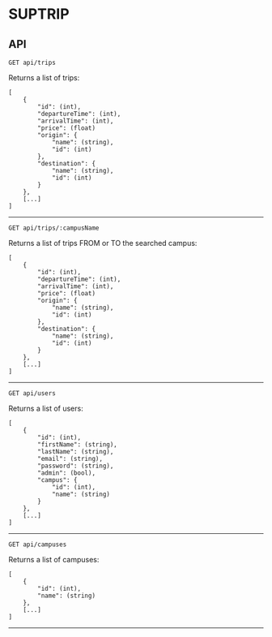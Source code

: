 # SUPTRIP #

## API ##

	GET api/trips

Returns a list of trips:

    [
		{
			"id": (int),
			"departureTime": (int),
			"arrivalTime": (int),
			"price": (float)
			"origin": {
      			"name": (string),
      			"id": (int)
    		},
			"destination": {
      			"name": (string),
      			"id": (int)
    		}
		},
		[...]
	]


----------


    GET api/trips/:campusName

Returns a list of trips FROM or TO the searched campus:

    [
		{
			"id": (int),
			"departureTime": (int),
			"arrivalTime": (int),
			"price": (float)
			"origin": {
      			"name": (string),
      			"id": (int)
    		},
			"destination": {
      			"name": (string),
      			"id": (int)
    		}
		},
		[...]
	]


----------

	GET api/users

Returns a list of users:

    [
    	{
    		"id": (int),
    		"firstName": (string),
    		"lastName": (string),
    		"email": (string),
    		"password": (string),
    		"admin": (bool),
    		"campus": {
    			"id": (int),
    			"name": (string)
    		}
    	},
    	[...]
	]


----------

	GET api/campuses

Returns a list of campuses:

    [
    	{
    		"id": (int),
    		"name": (string)
    	},
    	[...]
	]


----------


